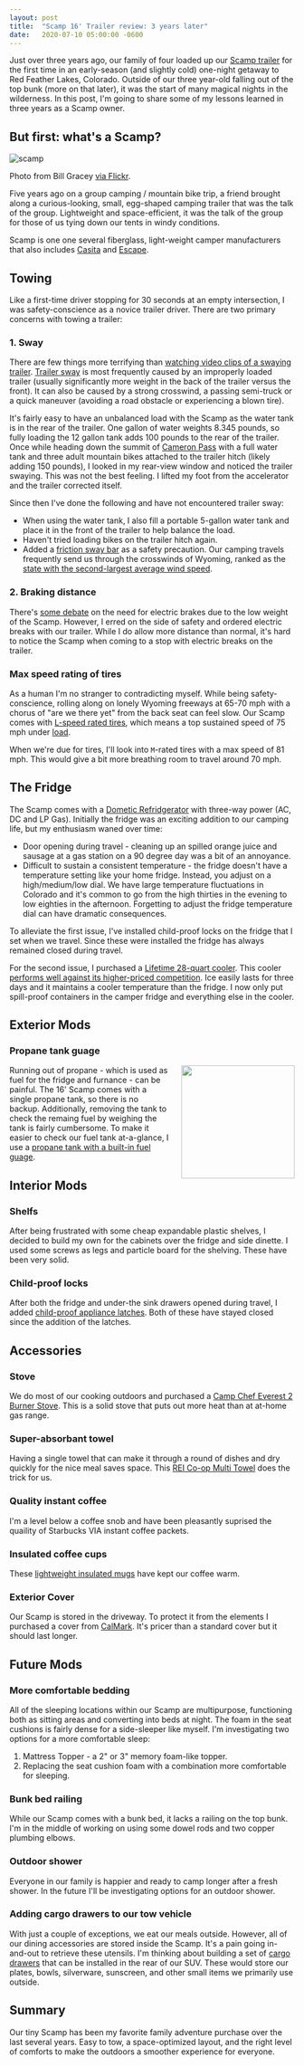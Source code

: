 ```yaml
---
layout: post
title:  "Scamp 16' Trailer review: 3 years later"
date:   2020-07-10 05:00:00 -0600
---
```


Just over three years ago, our family of four loaded up our [Scamp trailer](https://www.scamptrailers.com/) for the first time in an early-season (and slightly cold) one-night getaway to Red Feather Lakes, Colorado. Outside of our three year-old falling out of the top bunk (more on that later), it was the start of many magical nights in the wilderness. In this post, I'm going to share some of my lessons learned in three years as a Scamp owner.

## But first: what's a Scamp?

![scamp](/img/posts/scamp/scamp.jpg)
<p class="small text-muted">
Photo from Bill Gracey <a href="https://www.flickr.com/photos/9422878@N08/2380738359/in/photolist-2ifDU8s-8bVZv7-2j3W7kD-7akLoN-2uEjJc-2jaai7G-nKG8AB-WKrLFr-74aCsk-o4Zv7D-259WFwM-r57vgr-ror1SV-r6Sur9-4CnUz6-nJo8nF-r57vtv-omcKmH-o4YtVJ-ntuLTm-2j757K4-75ZZxF-fm7kfT-ddbLJp-fmmBeE-5XYqj9-fm7iMZ-fm7vyB-fm7sxZ-fmmE5E-fmmEFb-fm7ng8-4JXnYR-fiETPx-75ch2o-n4TWgF-HvC68x-62BjVg-61ft5k-wR9bBv">via Flickr</a>.
</p>

Five years ago on a group camping / mountain bike trip, a friend brought along a curious-looking, small, egg-shaped camping trailer that was the talk of the group. Lightweight and space-efficient, it was the talk of the group for those of us tying down our tents in windy conditions.

Scamp is one one several fiberglass, light-weight camper manufacturers that also includes [Casita](https://casitatraveltrailers.com/) and [Escape](https://escapetrailer.com/).

## Towing

Like a first-time driver stopping for 30 seconds at an empty intersection, I was safety-conscience as a novice trailer driver. There are two primary concerns with towing a trailer:

### 1. Sway

There are few things more terrifying than [watching video clips of a swaying trailer](https://www.youtube.com/watch?v=miE3MOcqn7E). [Trailer sway](https://blog.nationwide.com/rv-towing-tips-for-preventing-trailer-sway/) is most frequently caused by an improperly loaded trailer (usually significantly more weight in the back of the trailer versus the front). It can also be caused by a strong crosswind, a passing semi-truck or a quick maneuver (avoiding a road obstacle or experiencing a blown tire).

It's fairly easy to have an unbalanced load with the Scamp as the water tank is in the rear of the trailer. One gallon of water weights 8.345 pounds, so fully loading the 12 gallon tank adds 100 pounds to the rear of the trailer. Once while heading down the summit of [Cameron Pass](https://en.wikipedia.org/wiki/Cameron_Pass_(Colorado)) with a full water tank and three adult mountain bikes attached to the trailer hitch (likely adding 150 pounds), I looked in my rear-view window and noticed the trailer swaying. This was not the best feeling. I lifted my foot from the accelerator and the trailer corrected itself.

Since then I've done the following and have not encountered trailer sway:

* When using the water tank, I also fill a portable 5-gallon water tank and place it in the front of the trailer to help balance the load.
* Haven't tried loading bikes on the trailer hitch again.
* Added a [friction sway bar](https://www.etrailer.com/question-111436.html) as a safety precaution. Our camping travels frequently send us through the crosswinds of Wyoming, ranked as the [state with the second-largest average wind speed](https://www.msn.com/en-us/weather/topstories/windiest-states-in-america/ss-BBYp6Sd#image=50).

### 2. Braking distance

There's [some debate](https://www.scampowners.com/forums/brakes-or-no-brakes) on the need for electric brakes due to the low weight of the Scamp. However, I erred on the side of safety and ordered electric breaks with our trailer. While I do allow more distance than normal, it's hard to notice the Scamp when coming to a stop with electric breaks on the trailer.

### Max speed rating of tires

As a human I'm no stranger to contradicting myself. While being safety-conscience, rolling along on lonely Wyoming freeways at 65-70 mph with a chorus of "are we there yet" from the back seat can feel slow. Our Scamp comes with [L-speed rated tires](https://www.tyresizecalculator.com/charts/tire-speed-rating-chart), which means a top sustained speed of 75 mph under [load](https://www.tyresizecalculator.com/charts/tire-load-index-chart).

When we're due for tires, I'll look into `M`-rated tires with a max speed of 81 mph. This would give a bit more breathing room to travel around 70 mph.

## The Fridge

The Scamp comes with a [Dometic Refridgerator](https://www.scamptrailers.com/product/dometic-rm2193-refrigerator) with three-way power (AC, DC and LP Gas). Initially the fridge was an exciting addition to our camping life, but my enthusiasm waned over time:

* Door opening during travel - cleaning up an spilled orange juice and sausage at a gas station on a 90 degree day was a bit of an annoyance.
* Difficult to sustain a consistent temperature - the fridge doesn't have a temperature setting like your home fridge. Instead, you adjust on a high/medium/low dial. We have large temperature fluctuations in Colorado and it's common to go from the high thirties in the evening to low eighties in the afternoon. Forgetting to adjust the fridge temperature dial can have dramatic consequences.

To alleviate the first issue, I've installed child-proof locks on the fridge that I set when we travel. Since these were installed the fridge has always remained closed during travel.

For the second issue, I purchased a [Lifetime 28-quart cooler](https://www.lifetime.com/lifetime-90911-lifetime-28-quart-high-performance-cooler). This cooler [performs well against its higher-priced competition](https://www.cnet.com/news/best-coolers-for-2020-cabela-igloo-yeti-coleman/). Ice easily lasts for three days and it maintains a cooler temperature than the fridge. I now only put spill-proof containers in the camper fridge and everything else in the cooler.

## Exterior Mods

### Propane tank guage

<img src="/img/posts/scamp/tank.png" style="width:200px;float:right;padding-left:20px"/>

Running out of propane - which is used as fuel for the fridge and furnance - can be painful. The 16' Scamp comes with a single propane tank, so there is no backup. Additionally, removing the tank to check the remaing fuel by weighing the tank is fairly cumbersome. To make it easier to check our fuel tank at-a-glance, I use a [propane tank with a built-in fuel guage](https://www.amazon.com/Worthington-336483-20-Pound-Propane-Built/dp/B00JABY5EC).

## Interior Mods

### Shelfs

After being frustrated with some cheap expandable plastic shelves, I decided to build my own for the cabinets over the fridge and side dinette. I used some screws as legs and particle board for the shelving. These have been very solid.

### Child-proof locks

After both the fridge and under-the sink drawers opened during travel, I added [child-proof appliance latches](https://www.homedepot.com/p/Safety-1st-Multi-Purpose-Appliance-Latch-2-Pack-HS155/203754460). Both of these have stayed closed since the addition of the latches.

## Accessories

### Stove

We do most of our cooking outdoors and purchased a [Camp Chef Everest 2 Burner Stove](https://www.amazon.com/Camp-Chef-MS2HP-Mountain-Pressure/dp/B004S3HDBO). This is a solid stove that puts out more heat than at at-home gas range.

### Super-absorbant towel

Having a single towel that can make it through a round of dishes and dry quickly for the nice meal saves space. This [REI Co-op Multi Towel](https://www.rei.com/product/127505/rei-co-op-multi-towel) does the trick for us.

### Quality instant coffee

I'm a level below a coffee snob and have been pleasantly suprised the quaility of Starbucks VIA instant coffee packets.

### Insulated coffee cups

These [lightweight insulated mugs](https://www.rei.com/product/794090/sea-to-summit-delta-insulmug) have kept our coffee warm.

### Exterior Cover

Our Scamp is stored in the driveway. To protect it from the elements I purchased a cover from [CalMark](https://calmarkcovers.com/). It's pricer than a standard cover but it should last longer.


## Future Mods

### More comfortable bedding

All of the sleeping locations within our Scamp are multipurpose, functioning both as sitting areas and converting into beds at night. The foam in the seat cushions is fairly dense for a side-sleeper like myself. I'm investigating two options for a more comfortable sleep:

1. Mattress Topper - a 2" or 3" memory foam-like topper.
2. Replacing the seat cushion foam with a combination more comfortable for sleeping.

### Bunk bed railing

While our Scamp comes with a bunk bed, it lacks a railing on the top bunk. I'm in the middle of working on using some dowel rods and two copper plumbing elbows.

### Outdoor shower

Everyone in our family is happier and ready to camp longer after a fresh shower. In the future I'll be investigating options for an outdoor shower.

### Adding cargo drawers to our tow vehicle

With just a couple of exceptions, we eat our meals outside. However, all of our dining accessories are stored inside the Scamp. It's a pain going in-and-out to retrieve these utensils. I'm thinking about building a set of [cargo drawers](https://www.shawneehillsworkshop.com/overland-drawer-system) that can be installed in the rear of our SUV. These would store our plates, bowls, silverware, sunscreen, and other small items we primarily use outside.

## Summary

Our tiny Scamp has been my favorite family adventure purchase over the last several years. Easy to tow, a space-optimized layout, and the right level of comforts to make the outdoors a smoother experience for everyone.
